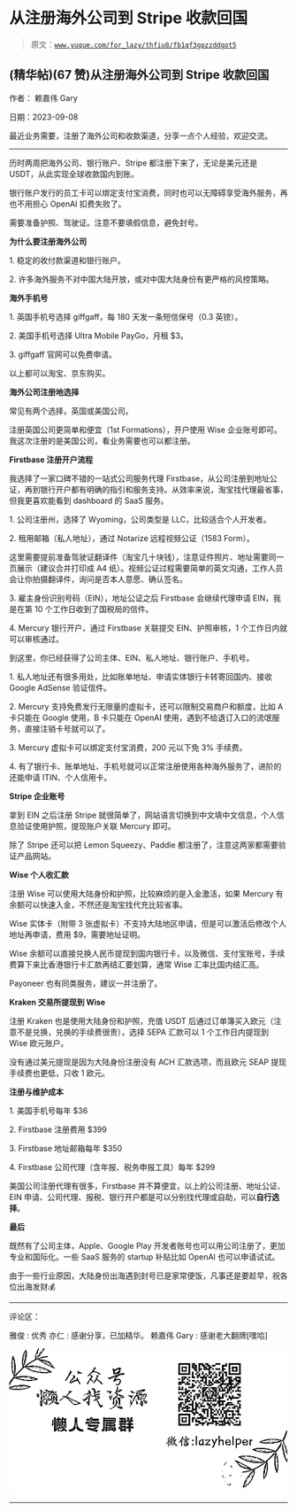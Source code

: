 # 从注册海外公司到 Stripe 收款回国

> 原文：[`www.yuque.com/for_lazy/thfiu8/fb1qf3gpzzddgot5`](https://www.yuque.com/for_lazy/thfiu8/fb1qf3gpzzddgot5)

## (精华帖)(67 赞)从注册海外公司到 Stripe 收款回国

作者： 赖嘉伟 Gary

日期：2023-09-08

最近业务需要，注册了海外公司和收款渠道，分享一点个人经验，欢迎交流。

* * *

历时两周把海外公司、银行账户、Stripe 都注册下来了，无论是美元还是 USDT，从此实现全球收款国内到账。

银行账户发行的员工卡可以绑定支付宝消费，同时也可以无障碍享受海外服务，再也不用担心 OpenAI 扣费失败了。

需要准备护照、驾驶证。注意不要填假信息，避免封号。

**为什么要注册海外公司**

1\. 稳定的收付款渠道和银行账户。

2\. 许多海外服务不对中国大陆开放，或对中国大陆身份有更严格的风控策略。

**海外手机号**

1\. 英国手机号选择 giffgaff，每 180 天发一条短信保号（0.3 英镑）。

2\. 美国手机号选择 Ultra Mobile PayGo，月租 $3。

3\. giffgaff 官网可以免费申请。

以上都可以淘宝、京东购买。

**海外公司注册地选择**

常见有两个选择，英国或美国公司。

注册英国公司更简单和便宜（1st Formations），开户使用 Wise 企业账号即可。我这次注册的是美国公司，看业务需要也可以都注册。

**Firstbase 注册开户流程**

我选择了一家口碑不错的一站式公司服务代理 Firstbase，从公司注册到地址公证，再到银行开户都有明确的指引和服务支持。从效率来说，淘宝找代理最省事，但我更喜欢能看到 dashboard 的 SaaS 服务。

1\. 公司注册州，选择了 Wyoming，公司类型是 LLC，比较适合个人开发者。

2\. 租用邮箱（私人地址），通过 Notarize 远程视频公证（1583 Form）。

这里需要提前准备驾驶证翻译件（淘宝几十块钱），注意证件照片、地址需要同一页展示（建议合并打印成 A4 纸）。视频公证过程需要简单的英文沟通，工作人员会让你拍摄翻译件，询问是否本人意愿、确认签名。

3\. 雇主身份识别号码（EIN），地址公证之后 Firstbase 会继续代理申请 EIN，我是在第 10 个工作日收到了国税局的信件。

4\. Mercury 银行开户，通过 Firstbase 关联提交 EIN、护照审核，1 个工作日内就可以审核通过。

到这里，你已经获得了公司主体、EIN、私人地址、银行账户、手机号。

1\. 私人地址还有很多用处，比如账单地址、申请实体银行卡转寄回国内、接收 Google AdSense 验证信件。

2\. Mercury 支持免费发行无限量的虚拟卡，还可以限制交易商户和额度，比如 A 卡只能在 Google 使用，B 卡只能在 OpenAI 使用，遇到不给退订入口的流氓服务，直接注销卡号就可以了。

3\. Mercury 虚拟卡可以绑定支付宝消费，200 元以下免 3% 手续费。

4\. 有了银行卡、账单地址、手机号就可以正常注册使用各种海外服务了，进阶的还能申请 ITIN、个人信用卡。

**Stripe 企业账号**

拿到 EIN 之后注册 Stripe 就很简单了，网站语言切换到中文填中文信息，个人信息验证使用护照，提现账户关联 Mercury 即可。

除了 Stripe 还可以把 Lemon Squeezy、Paddle 都注册了，注意这两家都需要验证产品网站。

**Wise 个人收汇款**

注册 Wise 可以使用大陆身份和护照，比较麻烦的是入金激活，如果 Mercury 有余额可以快速入金，不然还是淘宝找代充比较省事。

Wise 实体卡（附带 3 张虚拟卡）不支持大陆地区申请，但是可以激活后修改个人地址再申请，费用 $9，需要地址证明。

Wise 余额可以直接兑换人民币提现到国内银行卡，以及微信、支付宝账号，手续费算下来比香港银行卡汇款再结汇要划算，通常 Wise 汇率比国内结汇高。

Payoneer 也有同类服务，建议一并注册了。

**Kraken 交易所提现到 Wise**

注册 Kraken 也是使用大陆身份和护照，充值 USDT 后通过订单簿买入欧元（注意不是兑换，兑换的手续费很贵），选择 SEPA 汇款可以 1 个工作日内提现到 Wise 欧元账户。

没有通过美元提现是因为大陆身份注册没有 ACH 汇款选项，而且欧元 SEAP 提现手续费也更低，只收 1 欧元。

**注册与维护成本**

1\. 美国手机号每年 $36

2\. Firstbase 注册费用 $399

3\. Firstbase 地址邮箱每年 $350

4\. Firstbase 公司代理（含年报、税务申报工具）每年 $299

美国公司注册代理有很多，Firstbase 并不算便宜，以上的公司注册、地址公证、EIN 申请、公司代理、报税、银行开户都是可以分别找代理或自助，可以**自行选择**。

**最后**

既然有了公司主体，Apple、Google Play 开发者账号也可以用公司注册了，更加专业和国际化。一些 SaaS 服务的 startup 补贴比如 OpenAI 也可以申请试试。

由于一些行业原因，大陆身份出海遇到封号已是家常便饭，凡事还是要趁早，祝各位出海发财💰

* * *

评论区：

雅俊 : 优秀
亦仁 : 感谢分享，已加精华。
赖嘉伟 Gary : 感谢老大翻牌[嘿哈]

![](img/1c37d505930596d12a88ab23e11aa07a.png)

* * *